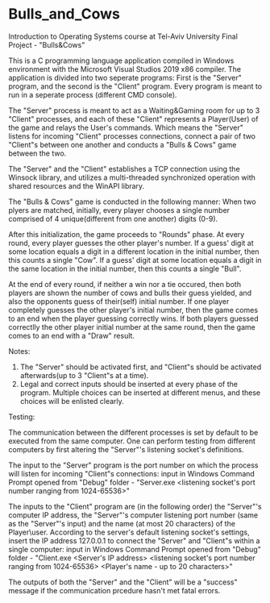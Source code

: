 # Bulls_and_Cows
Introduction to Operating Systems course at Tel-Aviv University Final Project - "Bulls&Cows"


This is a C programming language application compiled in Windows environment with the Microsoft Visual Studios 2019 x86 compiler. 
The application is divided into two seperate programs: First is the "Server" program, and the second is the "Client" program. Every program is meant to run in a seperate process (different CMD console).

The "Server" process is meant to act as a Waiting&Gaming room for up to 3 "Client" processes, and each of these "Client" represents a Player(User) of the game and relays the User's commands. Which means the "Server" listens for incoming "Client" processes connections, connect a pair of two "Client"s between one another and conducts a "Bulls & Cows" game between the two. 

The "Server" and the "Client" establishes a TCP connection using the Winsock library, and utilizes a multi-threaded synchronized operation with shared resources and the WinAPI library.





The "Bulls & Cows" game is conducted in the following manner: 
When two plyers are matched, initially, every player chooses a single number comprised of 4 unique(different from one another) digits (0-9). 

After this initialization, the game proceeds to "Rounds" phase. 
At every round, every player guesses the other player's number. If a guess' digit at some location equals a digit in a different location in the initial number, then this counts a single "Cow". If a guess' digit at some location equals a digit in the same location in the initial number, then this counts a single "Bull". 

At the end of every round, if neither a win nor a tie occured, then both players are shown the number of cows and bulls their guess yielded, and also the opponents guess of their(self) initial number. 
If one player completely guesses the other player's initial number, then the game comes to an end when the player guessing correctly wins. 
If both players guessed correctlly the other player initial number at the same round, then the game comes to an end with a "Draw" result.



Notes:

  1) The "Server" should be activated first, and "Client"s should be activated afterwards(up to 3 "Client"s at a time).
  2) Legal and correct inputs should be inserted at every phase of the program. Multiple choices can be inserted at different menus, and these choices will be enlisted clearly.




Testing:

The communication between the different processes is set by default to be executed from the same computer. One can perform testing from different computers by first altering the "Server"'s listening socket's definitions.

The input to the "Server" program is the port number on which the process will listen for incoming "Client"s connections: input in Windows Command Prompt opened from "Debug" folder - "Server.exe <listening socket's port number ranging from 1024-65536>"

The inputs to the "Client" program are (in the following order) the "Server"'s computer IP address, the "Server"'s computer listening port number (same as the "Server"'s input) and the name (at most 20 characters) of the Player\user. According to the server's default listening socket's settings, insert the IP address 127.0.0.1 to connect the "Server" and "Client"s within a single computer: input in Windows Command Prompt opened from "Debug" folder - "Client.exe <Server's IP address> <listening socket's port number ranging from 1024-65536> <Player's name - up to 20 characters>"

The outputs of both the "Server" and the "Client" will be a "success" message if the communication prcedure hasn't met fatal errors.

